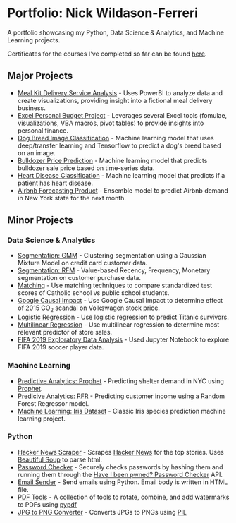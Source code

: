 # Portfolio: Nick Wildason-Ferreri
A portfolio showcasing my Python, Data Science & Analytics, and Machine Learning projects.

Certificates for the courses I've completed so far can be found [here](https://github.com/nwferreri/Portfolio/tree/main/Certificates).

## Major Projects
* [Meal Kit Delivery Service Analysis](https://github.com/nwferreri/meal-kit-delivery-powerbi) - Uses PowerBI to analyze data and create visualizations, providing insight into a fictional meal delivery business.
* [Excel Personal Budget Project](https://github.com/nwferreri/excel-budget-project) - Leverages several Excel tools (fomulae, visualizations, VBA macros, pivot tables) to provide insights into personal finance.
* [Dog Breed Image Classification](https://github.com/nwferreri/dog-breed-image-classification) - Machine learning model that uses deep/transfer learning and Tensorflow to predict a dog's breed based on an image.
* [Bulldozer Price Prediction](https://github.com/nwferreri/bulldozer-price-prediction) - Machine learning model that predicts bulldozer sale price based on time-series data.
* [Heart Disease Classification](https://github.com/nwferreri/heart-disease-classification) - Machine learning model that predicts if a patient has heart disease.
* [Airbnb Forecasting Product](https://github.com/nwferreri/airbnb-forecasting) - Ensemble model to predict Airbnb demand in New York state for the next month.

## Minor Projects
### Data Science & Analytics
* [Segmentation: GMM](https://github.com/nwferreri/segmentation-gmm) - Clustering segmentation using a Gaussian Mixture Model on credit card customer data.
* [Segmentation: RFM](https://github.com/nwferreri/segmentation-rfm) - Value-based Recency, Frequency, Monetary segmentation on customer purchase data.
* [Matching](https://github.com/nwferreri/matching) - Use matching techniques to compare standardized test scores of Catholic school vs public school students.
* [Google Causal Impact](https://github.com/nwferreri/google-causal-impact) - Use Google Causal Impact to determine effect of 2015 CO<sub>2</sub> scandal on Volkswagen stock price.
* [Logistic Regression](https://github.com/nwferreri/logistic-regression) - Use logistic regression to predict Titanic survivors.
* [Multilinear Regression](https://github.com/nwferreri/multilinear-regression) - Use multilinear regression to determine most relevant predictor of store sales.
* [FIFA 2019 Exploratory Data Analysis](https://github.com/nwferreri/fifa19-eda) - Used Jupyter Notebook to explore FIFA 2019 soccer player data.

### Machine Learning
* [Predictive Analytics: Prophet](https://github.com/nwferreri/predictive-analytics-prophet) - Predicting shelter demand in NYC using [Prophet](https://facebook.github.io/prophet/docs/installation.html).
* [Predicive Analytics: RFR](https://github.com/nwferreri/predictive-analytics-RFR) - Predicting customer income using a Random Forest Regressor model.
* [Machine Learning: Iris Dataset](https://github.com/nwferreri/ml-iris) - Classic Iris species prediction machine learning project.

### Python
* [Hacker News Scraper](https://github.com/nwferreri/hacker-news-scraper) - Scrapes [Hacker News](https://news.ycombinator.com/news) for the top stories. Uses [Beautiful Soup](https://www.crummy.com/software/BeautifulSoup/bs4/doc/) to parse html.
* [Password Checker](https://github.com/nwferreri/password-checker) - Securely checks passwords by hashing them and running them through the [Have I been pwned? Password Checker](https://haveibeenpwned.com/Passwords) API.
* [Email Sender](https://github.com/nwferreri/email-sender) - Send emails using Python.  Email body is written in HTML file.
* [PDF Tools](https://github.com/nwferreri/PDF-tools) - A collection of tools to rotate, combine, and add watermarks to PDFs using [pypdf](https://pypi.org/project/pypdf/)
* [JPG to PNG Converter](https://github.com/nwferreri/JPG-to-PNG-converter) - Converts JPGs to PNGs using [PIL](https://pillow.readthedocs.io/en/stable/)
